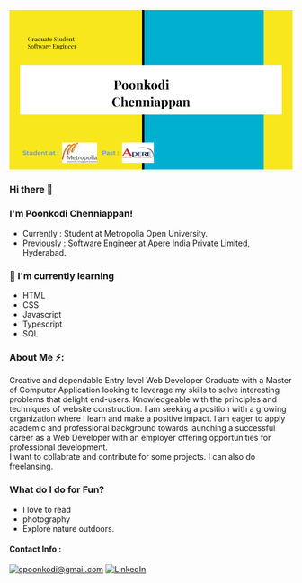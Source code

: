
![PoonkodiBanner](poonkodi.png)
### Hi there 👋

### I'm Poonkodi Chenniappan!

* Currently : Student at Metropolia Open University.
* Previously : Software Engineer at Apere India Private Limited, Hyderabad.

### 🌱 I'm currently learning
* HTML
* CSS
* Javascript
* Typescript
* SQL

### About Me ⚡:

Creative and dependable Entry level Web Developer Graduate with a Master of Computer Application looking to leverage my skills to solve interesting problems that delight end-users. 
Knowledgeable with the principles and techniques of website construction. 
I am seeking a position with a growing organization where I learn and make a positive impact. I am eager to apply academic and professional background towards launching a successful career as a Web Developer with an employer offering opportunities for professional development.		
I want to collabrate and contribute for some projects. I can also do freelansing.

### What do I do for Fun?
- I love to read
- photography
- Explore nature outdoors.

#### Contact Info : 
<a href="mailto:cpoonkodi@gmail.com">![cpoonkodi@gmail.com](https://img.shields.io/badge/Gmail-D14836?style=for-the-badge&logo=gmail&logoColor=white)</a> 
<a href="https://www.linkedin.com/in/poonkodi-chenniappan-7b5225a7/">![LinkedIn](https://img.shields.io/badge/LinkedIn-0077B5?style=for-the-badge&logo=linkedin&logoColor=white)</a>
